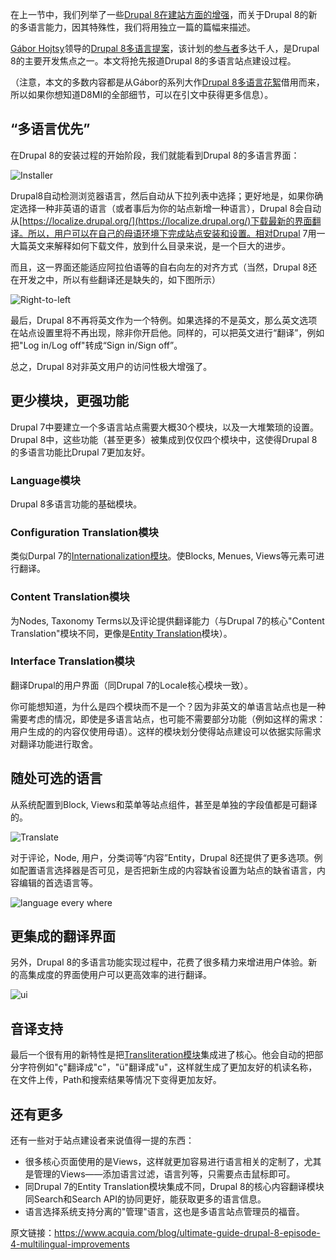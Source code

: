 在上一节中，我们列举了一些[Drupal 8在建站方面的增强](https://www.acquia.com/blog/ultimate-guide-drupal-8-episode-3-site-builder-improvements)，而关于Drupal 8的新的多语言能力，因其特殊性，我们将用独立一篇的篇幅来描述。

[Gábor Hojtsy](https://www.acquia.com/about-us/team/g-bor-hojtsy)领导的[Drupal 8多语言提案](http://www.drupal8multilingual.org/)，该计划的[参与者](http://www.drupal8multilingual.org/team)多达千人，是Drupal 8的主要开发焦点之一。本文将抢先报道Drupal 8的多语言站点建设过程。

（注意，本文的多数内容都是从Gábor的系列大作[Drupal 8多语言花絮](http://hojtsy.hu/multilingual-drupal8)借用而来，所以如果你想知道D8MI的全部细节，可以在引文中获得更多信息）。

## “多语言优先”

在Drupal 8的安装过程的开始阶段，我们就能看到Drupal 8的多语言界面：

![Installer](https://www.acquia.com/sites/default/files/screen_shot_2014-05-28_at_1.01.44_pm.png)

Drupal8自动检测浏览器语言，然后自动从下拉列表中选择；更好地是，如果你确定选择一种非英语的语言（或者事后为你的站点新增一种语言），Drupal 8会自动从[https://localize.drupal.org/](https://localize.drupal.org/)下载最新的界面翻译。所以，用户可以在自己的母语环境下完成站点安装和设置。相对Drupal 7用一大篇英文来解释如何下载文件，放到什么目录来说，是一个巨大的进步。

而且，这一界面还能适应阿拉伯语等的自右向左的对齐方式（当然，Drupal 8还在开发之中，所以有些翻译还是缺失的，如下图所示）

![Right-to-left](https://www.acquia.com/sites/default/files/drupal8-rtl_0.png)

最后，Drupal 8不再将英文作为一个特例。如果选择的不是英文，那么英文选项在站点设置里将不再出现，除非你开启他。同样的，可以把英文进行“翻译”，例如把"Log in/Log off"转成“Sign in/Sign off”。

总之，Drupal 8对非英文用户的访问性极大增强了。

## 更少模块，更强功能

Drupal 7中要建立一个多语言站点需要大概30个模块，以及一大堆繁琐的设置。Drupal 8中，这些功能（甚至更多）被集成到仅仅四个模块中，这使得Drupal 8的多语言功能比Drupal 7更加友好。

### Language模块

Drupal 8多语言功能的基础模块。

### Configuration Translation模块

类似Durpal 7的[Internationalization模块](http://drupal.org/project/i18n)。使Blocks, Menues, Views等元素可进行翻译。

### Content Translation模块

为Nodes, Taxonomy Terms以及评论提供翻译能力（与Drupal 7的核心"Content Translation"模块不同，更像是[Entity Translation](https://drupal.org/project/entity_translation)模块）。

### Interface Translation模块

翻译Drupal的用户界面（同Drupal 7的Locale核心模块一致）。

你可能想知道，为什么是四个模块而不是一个？因为非英文的单语言站点也是一种需要考虑的情况，即使是多语言站点，也可能不需要部分功能（例如这样的需求：用户生成的的内容仅使用母语）。这样的模块划分使得站点建设可以依据实际需求对翻译功能进行取舍。

## 随处可选的语言

从系统配置到Block, Views和菜单等站点组件，甚至是单独的字段值都是可翻译的。

![Translate](https://www.acquia.com/sites/default/files/drupal8viewlanguage.png)

对于评论，Node, 用户，分类词等“内容”Entity，Drupal 8还提供了更多选项。例如配置语言选择器是否可见，是否把新生成的内容缺省设置为站点的缺省语言，内容编辑的首选语言等。

![language every where](https://www.acquia.com/sites/default/files/drupal8contentsetting.png)

## 更集成的翻译界面

另外，Drupal 8的多语言功能实现过程中，花费了很多精力来增进用户体验。新的高集成度的界面使用户可以更高效率的进行翻译。

![ui](https://www.acquia.com/sites/default/files/drupal8translationform.jpg)

## 音译支持

最后一个很有用的新特性是把[Transliteration模块](https://drupal.org/project/transliteration)集成进了核心。他会自动的把部分字符例如"ç"翻译成"c"，"ü"翻译成"u"，这样就生成了更加友好的机读名称，在文件上传，Path和搜索结果等情况下变得更加友好。


## 还有更多

还有一些对于站点建设者来说值得一提的东西：

* 很多核心页面使用的是Views，这样就更加容易进行语言相关的定制了，尤其是管理的Views——添加语言过滤，语言列等，只需要点击鼠标即可。
* 同Drupal 7的Entity Translation模块集成不同，Drupal 8的核心内容翻译模块同Search和Search API的协同更好，能获取更多的语言信息。
* 语言选择系统支持分离的"管理"语言，这也是多语言站点管理员的福音。

原文链接：https://www.acquia.com/blog/ultimate-guide-drupal-8-episode-4-multilingual-improvements